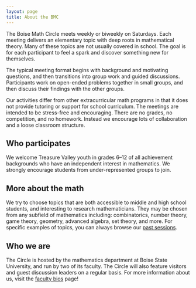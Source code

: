 ```yaml
---
layout: page
title: About the BMC
---
```


The Boise Math Circle meets weekly or biweekly on Saturdays. Each meeting delivers an elementary topic with deep roots in mathematical theory. Many of these topics are not usually covered in school. The goal is for each participant to feel a spark and discover something new for themselves.

The typical meeting format begins with background and motivating questions, and then transitions into group work and guided discussions. Participants work on open-ended problems together in small groups, and then discuss their findings with the other groups.

Our activities differ from other extracurricular math programs in that it does not provide tutoring or support for school curriculum. The meetings are intended to be stress-free and encouraging. There are no grades, no competition, and no homework. Instead we encourage lots of collaboration and a loose classroom structure.

## Who participates
We welcome Treasure Valley youth in grades 6&ndash;12 of all achievement backgrounds who have an independent interest in mathematics. We strongly encourage students from under-represented groups to join.

## More about the math
We try to choose topics that are both accessible to middle and high school students, and interesting to research mathematicians. They may be chosen from any subfield of mathematics including: combinatorics, number theory, game theory, geometry, advanced algebra, set theory, and more. For specific examples of topics, you can always browse our [past sessions](bmc-archive).

## Who we are
The Circle is hosted by the mathematics department at Boise State University, and run by two of its faculty. The Circle will also feature visitors and guest discussion leaders on a regular basis. For more information about us, visit the [faculty bios](bmc-faculty) page!
